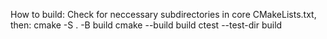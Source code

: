How to build:
Check for neccessary subdirectories in core CMakeLists.txt, then:
cmake -S . -B build
cmake --build build
ctest --test-dir build
